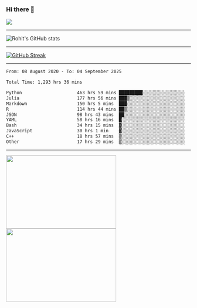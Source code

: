 ### Hi there 👋

 ![](https://komarev.com/ghpvc/?username=RohitRathore1&color=blueviolet)

<hr/>

![Rohit's GitHub stats](https://github-readme-stats.vercel.app/api?username=RohitRathore1&show_icons=true&theme=transparent)

<hr/>

[![GitHub Streak](http://github-readme-streak-stats.herokuapp.com?user=RohitRathore1&theme=dark&mode=weekly)](https://git.io/streak-stats)

<hr/>

<!--START_SECTION:waka-->

```txt
From: 08 August 2020 - To: 04 September 2025

Total Time: 1,293 hrs 36 mins

Python                     463 hrs 59 mins █████████░░░░░░░░░░░░░░░░   35.87 %
Julia                      177 hrs 56 mins ███▒░░░░░░░░░░░░░░░░░░░░░   13.76 %
Markdown                   150 hrs 5 mins  ███░░░░░░░░░░░░░░░░░░░░░░   11.60 %
R                          114 hrs 44 mins ██▒░░░░░░░░░░░░░░░░░░░░░░   08.87 %
JSON                       98 hrs 43 mins  ██░░░░░░░░░░░░░░░░░░░░░░░   07.63 %
YAML                       58 hrs 16 mins  █░░░░░░░░░░░░░░░░░░░░░░░░   04.50 %
Bash                       34 hrs 15 mins  ▓░░░░░░░░░░░░░░░░░░░░░░░░   02.65 %
JavaScript                 30 hrs 1 min    ▓░░░░░░░░░░░░░░░░░░░░░░░░   02.32 %
C++                        18 hrs 57 mins  ▒░░░░░░░░░░░░░░░░░░░░░░░░   01.47 %
Other                      17 hrs 29 mins  ▒░░░░░░░░░░░░░░░░░░░░░░░░   01.35 %
```

<!--END_SECTION:waka-->

<hr/>

<p>
  <img src="https://wakatime.com/share/@TeAmp0is0N/3935ee43-08a3-493e-8b95-60c1f9204b15.svg" width="300" height="200">
  <img src="https://wakatime.com/share/@TeAmp0is0N/8717aacc-7340-44e0-abb1-987dc9823fcd.svg" width="300" height="200">
</p>




